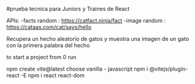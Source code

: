 #prueba tecnica para Juniors y Traines de React

APIs:
-facts random : https://catfact.ninja/fact
-image random : https://cataas.com/cat/says/hello

Recupera un hecho aleatorio de gatos y muestra una imagen de un gato con la primera palabra del hecho

to start a project from 0 run 

npm create vite@latest
    choose vanilla - javascript
npm i @vitejs/plugin-react -E
npm i react react-dom